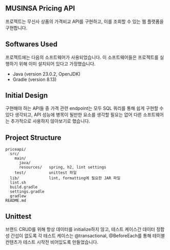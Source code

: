 ## MUSINSA Pricing API

프로젝트는 무신사 상품의 가격비교 API를 구현하고, 이를 조회할 수 있는 웹 플랫폼을 구현합니다.

## Softwares Used

프로젝트에는 다음의 소프트웨어가 사용되었습니다. 이 소프트웨어들은 프로젝트를 실행하기 위해 이미 설치되어 있다고 가정했습니다.
- Java (version 23.0.2, OpenJDK)
- Gradle (version 8.13)

## Initial Design

구현해야 하는 API들 중 가격 관련 endpoint는 모두 SQL 쿼리를 통해 쉽게 구현할 수 있다 생각되고, API 성능에 병목이 될만한 요소를 생각할 필요는 없어 다른 소프트웨어는 추가적으로 사용하지 않아보기로 했습니다.

## Project Structure

```
priceapi/
  src/
    main/
      java/
      resources/   spring, h2, lint settings
    test/          unittest 파일
  lib/             lint, formatting에 필요한 JAR 파일
  lint.sh
  build.gradle
  settings.gradle
  gradlew
README.md
```

## Unittest

브랜드 CRUD를 위해 항상 데이터를 initialize하지 않고, 테스트 케이스간 데이터 정합성 간섭이 없도록 각 테스트 케이스는 @transactional, @BeforeEach를 통해 테이블 컨텐츠가 테스트 시작전 비어있도록 만들었습니다.

